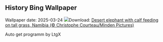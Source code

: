 ## History Bing Wallpaper
Wallpaper date: 2025-03-24
![](https://www.bing.com/th?id=OHR.ElephantGrass_EN-IN8930309129_UHD.jpg&w=1000)Download: [Desert elephant with calf feeding on tall grass, Namibia (© Christophe Courteau/Minden Pictures)](https://www.bing.com/th?id=OHR.ElephantGrass_EN-IN8930309129_UHD.jpg)

Auto get programm by LtgX
